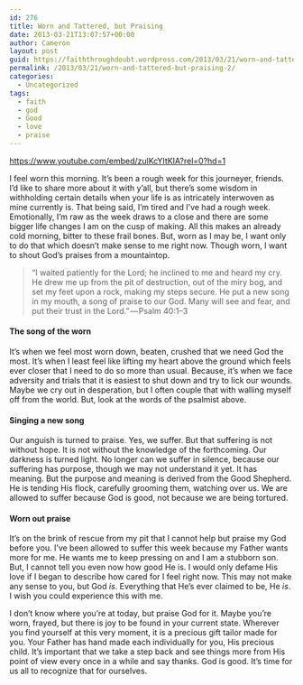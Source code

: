 ```yaml
---
id: 276
title: Worn and Tattered, but Praising
date: 2013-03-21T13:07:57+00:00
author: Cameron
layout: post
guid: https://faiththroughdoubt.wordpress.com/2013/03/21/worn-and-tattered-but-praising/
permalink: /2013/03/21/worn-and-tattered-but-praising-2/
categories:
  - Uncategorized
tags:
  - faith
  - god
  - Good
  - love
  - praise
---
```

<https://www.youtube.com/embed/zulKcYItKIA?rel=0?hd=1>

I feel worn this morning. It’s been a rough week for this journeyer, friends. I’d like to share more about it with y’all, but there’s some wisdom in withholding certain details when your life is as intricately interwoven as mine currently is. That being said, I’m tired and I’ve had a rough week. Emotionally, I’m raw as the week draws to a close and there are some bigger life changes I am on the cusp of making. All this makes an already cold morning, bitter to these frail bones. But, worn as I may be, I want only to do that which doesn’t make sense to me right now. Though worn, I want to shout God’s praises from a mountaintop.

> “I waited patiently for the Lord; he inclined to me and heard my cry. He drew me up from the pit of destruction, out of the miry bog, and set my feet upon a rock, making my steps secure. He put a new song in my mouth, a song of praise to our God. Many will see and fear, and put their trust in the Lord.” — Psalm 40:1–3

#### The song of the worn

It’s when we feel most worn down, beaten, crushed that we need God the most. It’s when I least feel like lifting my heart above the ground which feels ever closer that I need to do so more than usual. Because, it’s when we face adversity and trials that it is easiest to shut down and try to lick our wounds. Maybe we cry out in desperation, but I often couple that with walling myself off from the world. But, look at the words of the psalmist above.

#### Singing a new song

Our anguish is turned to praise. Yes, we suffer. But that suffering is not without hope. It is not without the knowledge of the forthcoming. Our darkness is turned light. No longer can we suffer in silence, because our suffering has purpose, though we may not understand it yet. It has meaning. But the purpose and meaning is derived from the Good Shepherd. He is tending His flock, carefully grooming them, watching over us. We are allowed to suffer because God is good, not because we are being tortured.

#### Worn out praise

It’s on the brink of rescue from my pit that I cannot help but praise my God before you. I’ve been allowed to suffer this week because my Father wants more for me. He wants me to keep pressing on and I am a stubborn son. But, I cannot tell you even now how good He is. I would only defame His love if I began to describe how cared for I feel right now. This may not make any sense to you, but God _is_. Everything that He’s ever claimed to be, He _is_. I wish you could experience this with me.

I don’t know where you’re at today, but praise God for it. Maybe you’re worn, frayed, but there is joy to be found in your current state. Wherever you find yourself at this very moment, it is a precious gift tailor made for you. Your Father has hand made each individually for you, His precious child. It’s important that we take a step back and see things more from His point of view every once in a while and say thanks. God is good. It’s time for us all to recognize that for ourselves.